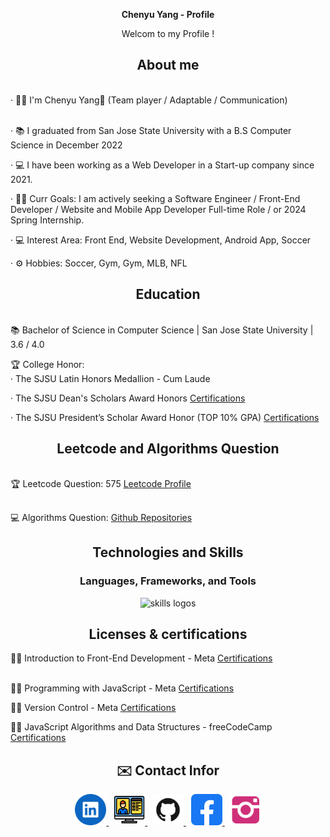 <div align="center">
  <p><b> Chenyu Yang - Profile </b></p>
  <p>Welcom to my Profile !</p>
</div>

<div align="center">
  <h2> <strong> About </strong> me </h2>
  <br>
</div>

<div align="left">
· 👨‍💻 I'm Chenyu Yang👋 (Team player / Adaptable /  Communication)<br><br>

· 📚 I graduated from San Jose State University with a B.S Computer Science in December 2022 <br>

· 💻 I have been working as a Web Developer in a Start-up company since 2021. <br>

· 👩‍💻 Curr Goals: I am actively seeking a Software Engineer / Front-End Developer / Website and Mobile App Developer Full-time Role / or 2024 Spring Internship. <br>

· 💻 Interest Area: Front End, Website Development, Android App, Soccer <br>

· ⚙️ Hobbies: Soccer, Gym, Gym, MLB, NFL
</div>

<div align="center">
  <h2> <strong> Education </strong> </h2> 
  <br>
</div>

<div align="left">
📚 Bachelor of Science in Computer Science | San Jose State University | 3.6 / 4.0 </p> <a href="http://chenresume.com/page/resume.html"> </a>

🏆 College Honor: <br>
· The SJSU Latin Honors Medallion - Cum Laude

· The SJSU Dean's Scholars Award Honors <a href="http://chenresume.com/Files/Chenyu_Yang_Dean's_Scholar.pdf"> Certifications </a> 

· The SJSU President’s Scholar Award Honor (TOP 10% GPA) <a href="http://chenresume.com/Files/Chenyu_Yang_President_Scholar.pdf"> Certifications </a> 
</div>

<div align="center">
  <h2> <strong> Leetcode and Algorithms Question </strong> </h2>
  <br>
</div>

<div align = "left">
🏆 Leetcode Question: 575 <a href="https://leetcode.com/HCYYCY/"> Leetcode Profile </a> 
<h2></h2>
💻 Algorithms Question: <a href="https://github.com/ChenHCY/AlgorithmsQuestion"> Github Repositories </a>
</div>

<div align="center">
  <h2> <strong> Technologies and Skills  </strong> </h2>
  
  <h3> <strong> Languages, Frameworks, and Tools </strong></h3>
  <img src="https://skillicons.dev/icons?i=java,html,css,cpp,js,ts,react,nodejs,nextjs,vuejs,redux,mongodb,webpack,vite,github,aws,py,sass,jquery" alt="skills logos" />
</div>

<div align="center">
  <h2> <strong> Licenses & certifications </strong> </h2>
</div>

<div align="left">
👩‍💻 Introduction to Front-End Development - Meta  <a href="https://coursera.org/share/f2736ef4a4ec105b82438fd02fd252b7"> Certifications </a> <br><br>

👩‍💻 Programming with JavaScript - Meta  <a href="https://coursera.org/share/0376663ee92fce364977199394eda1ea"> Certifications </a> <br>

👩‍💻 Version Control - Meta  <a href="https://coursera.org/share/0376663ee92fce364977199394eda1ea"> Certifications </a> <br>

👩‍💻 JavaScript Algorithms and Data Structures - freeCodeCamp  <a href="https://freecodecamp.org/certification/ChenHCY0120/javascript-algorithms-and-data-structures"> Certifications </a> <br>
</div>

<div align="center">
  <h2 align="center">✉️ Contact Infor </h2>
  <a href="https://www.linkedin.com/in/chen14/" target="_blank">
    <img src="./icon/linkedin.png" width="50x" alt="LinkedIn"/>
  </a>
   &nbsp
  <a href="http://chenresume.com/" target="_blank">
    <img src="./icon/web.png" width="50x" alt="Website"/>
  </a>
   &nbsp
  <a href="https://github.com/ChenHCY" target="_blank">
    <img src="./icon/github.png" width="50x" alt="Github"/>
  </a>
   &nbsp
  <a href="https://www.facebook.com/chenyu.yang.568" target="_blank">
    <img src="./icon/facebook.png" width="50px" alt="Facebook"/>
  </a>
  &nbsp
  <a href="https://www.instagram.com/chen.hcy/" target="_blank">
    <img src="./icon/ins.png" width="50px" alt="Instagram"/>
  </a>
</div>
